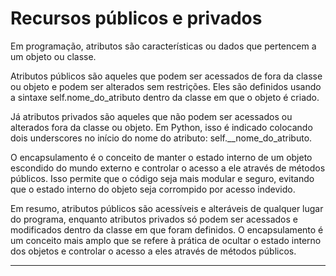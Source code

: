 # Recursos públicos e privados

Em programação, atributos são características ou dados que pertencem a um objeto ou classe.

Atributos públicos são aqueles que podem ser acessados de fora da classe ou objeto e podem ser alterados sem restrições. Eles são definidos usando a sintaxe self.nome_do_atributo dentro da classe em que o objeto é criado.

Já atributos privados são aqueles que não podem ser acessados ou alterados fora da classe ou objeto. Em Python, isso é indicado colocando dois underscores no início do nome do atributo: self.__nome_do_atributo.

O encapsulamento é o conceito de manter o estado interno de um objeto escondido do mundo externo e controlar o acesso a ele através de métodos públicos. Isso permite que o código seja mais modular e seguro, evitando que o estado interno do objeto seja corrompido por acesso indevido.

Em resumo, atributos públicos são acessíveis e alteráveis de qualquer lugar do programa, enquanto atributos privados só podem ser acessados e modificados dentro da classe em que foram definidos. O encapsulamento é um conceito mais amplo que se refere à prática de ocultar o estado interno dos objetos e controlar o acesso a eles através de métodos públicos.

---